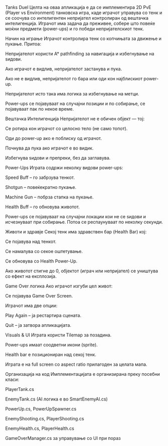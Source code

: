 Tanks Duel 
Целта на оваа апликација е да се имплементира 2D PvE (Player vs Environment) танковска игра, каде играчот управува со тенк и се соочува со интелигентен непријател контролиран од вештачка интелигенција. Играчот има задача да преживее, собере што повеќе моќни предмети (power-ups) и го победи непријателскиот тенк.

Начин на играње
Играчот контролира тенк со копчињата за движење и пукање. Притоа:

Непријателот користи A* pathfinding за навигација и избегнување на ѕидови.

Ако играчот е видлив, непријателот застанува и пука.

Ако не е видлив, непријателот го бара или оди кон најблискиот power-up.

Непријателот исто така има логика за избегнување на метци.

Power-ups се појавуваат на случајни позиции и по собирање, се појавуваат пак по некое време.

Вештачка Интелигенција
Непријателот не е обичен објект — тој:

Се ротира кон играчот со целосно тело (не само топот).

Оди до power-up ако е поблиску од играчот.

Почнува да пука ако играчот е во видик.

Избегнува ѕидови и препреки, без да заглавува.

Power-Ups
Играта содржи неколку видови power-ups:

Speed Buff – го забрзува тенкот.

Shotgun – повеќекратно пукање.

Machine Gun – побрза стапка на пукање.

Health Buff – го обновува животот.

Power-ups се појавуваат на случајни локации кои не се ѕидови и исчезнуваат при собирање. Потоа се респаунуваат по неколку секунди.

Животи и здравје
Секој тенк има здравствен бар (Health Bar) кој:

Се појавува над тенкот.

Се намалува со секое оштетување.

Се обновува со Health Power-Up.

Ако животот стигне до 0, објектот (играч или непријател) се уништува со ефект на експлозија.

Game Over логика
Ако играчот изгуби цел живот:

Се појавува Game Over Screen.

Играчот има две опции:

Play Again – ја рестартира сцената.

Quit – ја затвора апликацијата.

Visuals & UI
Играта користи Tilemap за позадина.

Power-ups имаат соодветни икони (sprite).

Health bar е позициониран над секој тенк.

Играта е на full screen со aspect ratio прилагоден за целата мапа.

Организација на код
Имплементацијата е организирана преку посебни класи:

PlayerTank.cs

EnemyTank.cs (AI логика е во SmartEnemyAI.cs)

PowerUp.cs, PowerUpSpawner.cs

EnemyShooting.cs, PlayerShooting.cs

EnemyHealth.cs, PlayerHealth.cs

GameOverManager.cs за управување со UI при пораз
